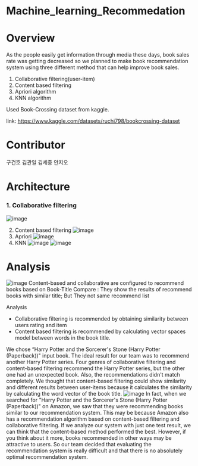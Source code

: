 # Machine_learning_Recommedation

# Overview
As the people easily get information through media these days, book sales rate was getting decreased so we planned to make book recommendation system using three different method that can help improve book sales.

1. Collaborative filtering(user-item)
2. Content based filtering
3. Apriori algorithm
4. KNN algorithm

Used Book-Crossing dataset from kaggle.

link: https://www.kaggle.com/datasets/ruchi798/bookcrossing-dataset

# Contributor
구건호  김관일  김세중  안지오

# Architecture
<h3>1. Collaborative filtering</h3>

![image](https://github.com/sejung-kim/Machine_learning_Recommedation/assets/82256962/c2c05183-70fe-4801-ae5a-bd73929c8f30)

2. Content based filtering
![image](https://github.com/sejung-kim/Machine_learning_Recommedation/assets/82256962/d5111d06-b628-4f2a-8812-18cf15ffbc78)
3. Apriori
![image](https://github.com/sejung-kim/Machine_learning_Recommedation/assets/82256962/47e7f280-58d7-4894-b7ec-95b5b565dd2e)
4. KNN
![image](https://github.com/sejung-kim/Machine_learning_Recommedation/assets/82256962/e104719c-97f8-4101-8a44-ffad2e6bda3b)
![image](https://github.com/sejung-kim/Machine_learning_Recommedation/assets/82256962/f770a521-4078-455d-8ce0-92726f2c84d5)

# Analysis
![image](https://github.com/sejung-kim/Machine_learning_Recommedation/assets/82256962/e55969dc-93ed-4a9e-ac5d-e795623ed881)
Content-based and collaborative are configured to recommend books based on Book-Title
Compare : They show the results of recommend books with similar title; But They not same recommend list

Analysis
- Collaborative filtering is recommended by obtaining similarity between users rating and item
- Content based filtering is recommended by calculating vector spaces model between words in the book title.



We chose “Harry Potter and the Sorcerer's Stone (Harry Potter (Paperback))" input book. The ideal result for our team was to recommend another Harry Potter series. Four genres of collaborative filtering and content-based filtering recommend the Harry Potter series, but the other one had an unexpected book. Also, the recommendations didn't match completely. We thought that content-based filtering could show similarity and different results between user-items because it calculates the similarity by calculating the word vector of the book title.
![image](https://github.com/sejung-kim/Machine_learning_Recommedation/assets/82256962/87aae010-0a11-4ec9-8558-53346fa75ccd)
In fact, when we searched for "Harry Potter and the Sorcerer's Stone (Harry Potter (Paperback))" on Amazon, we saw that they were recommending books similar to our recommendation system. This may be because Amazon also has a recommendation algorithm based on content-based filtering and collaborative filtering.
If we analyze our system with just one test result, we can think that the content-based method performed the best. However, if you think about it more, books recommended in other ways may be attractive to users. So our team decided that evaluating the recommendation system is really difficult and that there is no absolutely optimal recommendation system.

